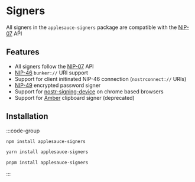 # Signers

All signers in the `applesauce-signers` package are compatible with the [NIP-07](https://github.com/nostr-protocol/nips/blob/master/07.md) API

## Features

- All signers follow the [NIP-07](https://github.com/nostr-protocol/nips/blob/master/07.md) API
- [NIP-46](https://github.com/nostr-protocol/nips/blob/master/46.md) `bunker://` URI support
- Support for client initinated NIP-46 connection (`nostrconnect://` URIs)
- [NIP-49](https://github.com/nostr-protocol/nips/blob/master/49.md) encrypted password signer
- Support for [nostr-signing-device](https://github.com/lnbits/nostr-signing-device) on chrome based browsers
- Support for [Amber](https://github.com/greenart7c3/Amber) clipboard signer (deprecated)

## Installation

:::code-group

```sh [npm]
npm install applesauce-signers
```

```sh [yarn]
yarn install applesauce-signers
```

```sh [pnpm]
pnpm install applesauce-signers
```

:::
